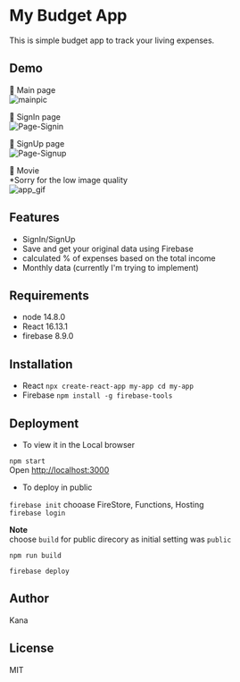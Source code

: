 # My Budget App 

This is simple budget app to track your living expenses. 

## Demo 

:cherry_blossom: Main page  
![mainpic](https://user-images.githubusercontent.com/66394413/94089051-06e79a80-fe4d-11ea-845c-0155101050d5.png)

:cherry_blossom: SignIn page  
![Page-Signin](https://user-images.githubusercontent.com/66394413/94089007-eae3f900-fe4c-11ea-8550-58f0e6f4f4cb.png)


:cherry_blossom: SignUp page  
![Page-Signup](https://user-images.githubusercontent.com/66394413/94088812-5c6f7780-fe4c-11ea-86df-dc3eeeac43b7.png) 

:cherry_blossom: Movie   
*Sorry for the low image quality  
![app_gif](https://user-images.githubusercontent.com/66394413/94087260-48297b80-fe48-11ea-8be1-c4b9cfca27ab.gif)  


## Features 
- SignIn/SignUp
- Save and get your original data using Firebase
- calculated % of expenses based on the total income
- Monthly data (currently I'm trying to implement)


## Requirements
- node 14.8.0
- React 16.13.1
- firebase 8.9.0


## Installation
- React `npx create-react-app my-app cd my-app`  
- Firebase `npm install -g firebase-tools`


## Deployment

- To view it in the Local browser  

`npm start`  
 Open [http://localhost:3000](http://localhost:3000)

- To deploy in public  

`firebase init` chooase FireStore, Functions, Hosting  
`firebase login`

**Note**  
choose `build` for public direcory as initial setting was `public`  

`npm run build`  

`firebase deploy`  

## Author
Kana

## License
MIT



